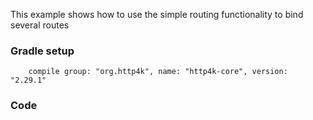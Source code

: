 This example shows how to use the simple routing functionality to bind several routes

### Gradle setup
```
    compile group: "org.http4k", name: "http4k-core", version: "2.29.1"
```

### Code
<script src="https://gist-it.appspot.com/https://github.com/http4k/http4k/blob/master/src/docs/cookbook/simple_routing/example.kt"></script>

